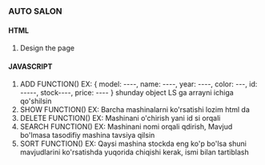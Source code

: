 ### AUTO SALON
#### HTML
1. Design the page

#### JAVASCRIPT
1. ADD FUNCTION()
    EX: { model: ----, name: ----, year: ----, color: ---, id: -----, stock----, price: ---- } 
    shunday object LS ga arrayni ichiga qo'shilsin
2. SHOW FUNCTION()
    EX: Barcha mashinalarni ko'rsatishi lozim html da
3. DELETE FUNCTION()
    EX: Mashinani o'chirish yani id si orqali
4. SEARCH FUNCTION()
    EX: Mashinani nomi orqali qdirish, Mavjud bo'lmasa tasodifiy mashina tavsiya qilsin
5. SORT FUNCTION() 
    EX: Qaysi mashina stockda eng ko'p bo'lsa shuni mavjudlarini ko'rsatishda yuqorida chiqishi kerak, ismi bilan tartiblash
